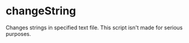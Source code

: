 # changeString
Changes strings in specified text file.
This script isn't made for serious purposes.
